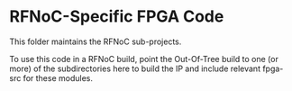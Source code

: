 # RFNoC-Specific FPGA Code

This folder maintains the RFNoC sub-projects.

To use this code in a RFNoC build, point the Out-Of-Tree build to
one (or more) of the subdirectories here to build the IP and include
relevant fpga-src for these modules.
